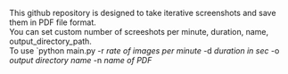 This github repository is designed to take iterative screenshots and save them in PDF file format.<br>
You can set custom number of screeshots per minute, duration, name, output_directory_path.<br>
To use  `python main.py -r *rate of images per minute* -d *duration in sec* -o *output directory name* -n *name of PDF* <br>
